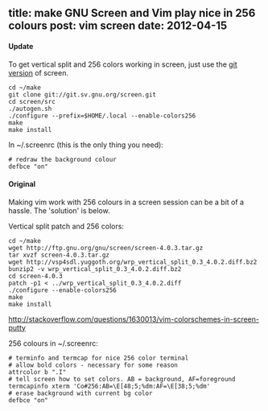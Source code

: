 title: make GNU Screen and Vim play nice in 256 colours
post: vim screen
date: 2012-04-15
---

#### Update ####

To get vertical split and 256 colors working in screen, just use
the [git version][git-screen] of screen.

[git-screen]: http://git.savannah.gnu.org/cgit/screen.git/

    cd ~/make
    git clone git://git.sv.gnu.org/screen.git
    cd screen/src
    ./autogen.sh
    ./configure --prefix=$HOME/.local --enable-colors256
    make
    make install

In ~/.screenrc (this is the only thing you need):
   
    # redraw the background colour
    defbce "on"

#### Original ####

Making vim work with 256 colours in a screen session can be a bit
of a hassle. The 'solution' is below.

Vertical split patch and 256 colors:

    cd ~/make
    wget http://ftp.gnu.org/gnu/screen/screen-4.0.3.tar.gz
    tar xvzf screen-4.0.3.tar.gz
    wget http://vsp4sdl.yuggoth.org/wrp_vertical_split_0.3_4.0.2.diff.bz2
    bunzip2 -v wrp_vertical_split_0.3_4.0.2.diff.bz2
    cd screen-4.0.3
    patch -p1 < ../wrp_vertical_split_0.3_4.0.2.diff 
    ./configure --enable-colors256
    make
    make install

http://stackoverflow.com/questions/1630013/vim-colorschemes-in-screen-putty

256 colours in ~/.screenrc:

    # terminfo and termcap for nice 256 color terminal
    # allow bold colors - necessary for some reason
    attrcolor b ".I" 
    # tell screen how to set colors. AB = background, AF=foreground 
    termcapinfo xterm 'Co#256:AB=\E[48;5;%dm:AF=\E[38;5;%dm' 
    # erase background with current bg color 
    defbce "on"
